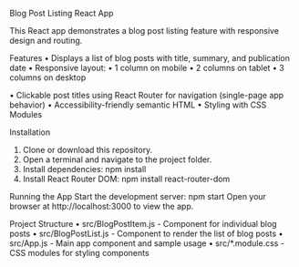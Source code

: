 Blog Post Listing React App

This React app demonstrates a blog post listing feature with responsive design and routing.

Features
• Displays a list of blog posts with title, summary, and publication date
• Responsive layout:
  • 1 column on mobile
  • 2 columns on tablet
  • 3 columns on desktop

• Clickable post titles using React Router for navigation (single-page app behavior)
• Accessibility-friendly semantic HTML
• Styling with CSS Modules

Installation
1. Clone or download this repository.
2. Open a terminal and navigate to the project folder.
3. Install dependencies:
  npm install
4. Install React Router DOM:
  npm install react-router-dom

Running the App
Start the development server:
  npm start
Open your browser at http://localhost:3000 to view the app.

Project Structure
• src/BlogPostItem.js - Component for individual blog posts
• src/BlogPostList.js - Component to render the list of blog posts
• src/App.js - Main app component and sample usage
• src/*.module.css - CSS modules for styling components
